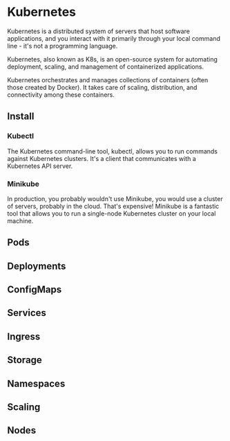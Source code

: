 # Kubernetes

Kubernetes is a distributed system of servers that host software applications, and you interact with it primarily through your local command line - it's not a programming language.

Kubernetes, also known as K8s, is an open-source system for automating deployment, scaling, and management of containerized applications.

Kubernetes orchestrates and manages collections of containers (often those created by Docker). 
It takes care of scaling, distribution, and connectivity among these containers.

## Install

### Kubectl

The Kubernetes command-line tool, kubectl, allows you to run commands against Kubernetes clusters. 
It's a client that communicates with a Kubernetes API server.

### Minikube

In production, you probably wouldn't use Minikube, you would use a cluster of servers, probably in the cloud. 
That's expensive! 
Minikube is a fantastic tool that allows you to run a single-node Kubernetes cluster on your local machine.

## Pods

## Deployments

## ConfigMaps

## Services

## Ingress

## Storage

## Namespaces

## Scaling

## Nodes